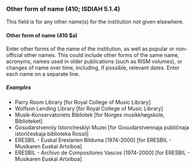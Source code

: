 ### Other form of name (410; ISDIAH 5.1.4)

This field is for any other name(s) for the institution not given elsewhere.

#### Other form of name (410 $a)

Enter other forms of the name of the institution, as well as popular or non-official other names. This could include other forms of the same name, acronyms, names used in older publications (such as RISM volumes), or changes of name over time, including, if possible, relevant dates. Enter each name on a separate line.

##### Examples

- Parry Room Library [for Royal College of Music Library]
- Wolfson Lending Library [for Royal College of Music Library]
- Musik-Konservatoriets Bibliotek [for Norges musikkhøgskole, Biblioteket]
- Gosudarstvennïy Istoricheskïyi Muzei [for Gosudarstvennaja publičnaja istoričeskaja biblioteka Rossii]
- ERESBIL - Euskal Ereslarien Bilduma \[1974-2000\] \[for ERESBIL - Musikaren Euskal Artxiboa\]
- ERESBIL - Archivo de Compositores Vascos \[1974-2000\] \[for ERESBIL - Musikaren Euskal Artxiboa\]
